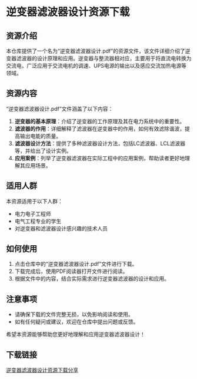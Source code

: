 # 逆变器滤波器设计资源下载

## 资源介绍

本仓库提供了一个名为“逆变器滤波器设计.pdf”的资源文件，该文件详细介绍了逆变器滤波器的设计原理和应用。逆变器与整流器相对应，主要用于将直流电转换为交流电，广泛应用于交流电机的调速、UPS电源的输出以及感应交流加热电源等领域。

## 资源内容

“逆变器滤波器设计.pdf”文件涵盖了以下内容：

1. **逆变器的基本原理**：介绍了逆变器的工作原理及其在电力系统中的重要性。
2. **滤波器的作用**：详细解释了滤波器在逆变器中的作用，如何有效滤除谐波，提高输出电能的质量。
3. **滤波器设计方法**：提供了多种滤波器设计方法，包括LC滤波器、LCL滤波器等，并给出了设计实例。
4. **应用案例**：列举了逆变器滤波器在实际工程中的应用案例，帮助读者更好地理解其应用场景。

## 适用人群

本资源适用于以下人群：

- 电力电子工程师
- 电气工程专业的学生
- 对逆变器和滤波器设计感兴趣的技术人员

## 如何使用

1. 点击仓库中的“逆变器滤波器设计.pdf”文件进行下载。
2. 下载完成后，使用PDF阅读器打开文件进行阅读。
3. 根据文件中的内容，结合实际需求进行逆变器滤波器的设计和应用。

## 注意事项

- 请确保下载的文件完整无损，以免影响阅读和使用。
- 如有任何疑问或建议，欢迎在仓库中提出问题或反馈。

希望本资源能够帮助您更好地理解和应用逆变器滤波器设计！

## 下载链接

[逆变器滤波器设计资源下载分享](https://pan.quark.cn/s/3557ed9c93e3)